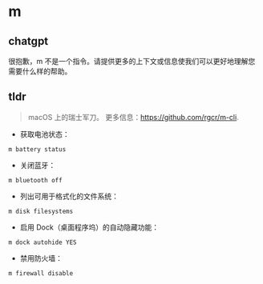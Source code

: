 # m 
## chatgpt 
很抱歉，m 不是一个指令。请提供更多的上下文或信息使我们可以更好地理解您需要什么样的帮助。 

## tldr 
 
> macOS 上的瑞士军刀。
> 更多信息：<https://github.com/rgcr/m-cli>.

- 获取电池状态：

`m battery status`

- 关闭蓝牙：

`m bluetooth off`

- 列出可用于格式化的文件系统：

`m disk filesystems`

- 启用 Dock（桌面程序坞）的自动隐藏功能：

`m dock autohide YES`

- 禁用防火墙：

`m firewall disable`
